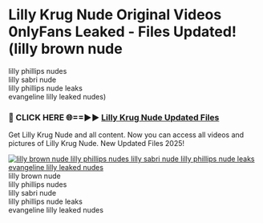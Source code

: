 # Lilly Krug Nude Original Videos 0nlyFans Leaked - Files Updated! (lilly brown nude<br>
lilly phillips nudes<br>
lilly sabri nude<br>
lilly phillips nude leaks<br>
evangeline lilly leaked nudes)

<h3>🔴 CLICK HERE 🌐==►► <a href="https://tinyurl.com/2p9ay9w9" rel="nofollow">Lilly Krug Nude Updated Files</a></h3>

Get Lilly Krug Nude and all content. Now you can access all videos and pictures of Lilly Krug Nude. New Updated Files 2025!

[![lilly brown nude<br>
lilly phillips nudes<br>
lilly sabri nude<br>
lilly phillips nude leaks<br>
evangeline lilly leaked nudes](https://i.imgur.com/KQgVmj3.gif)](https://tinyurl.com/2p9ay9w9)
lilly brown nude<br>
lilly phillips nudes<br>
lilly sabri nude<br>
lilly phillips nude leaks<br>
evangeline lilly leaked nudes